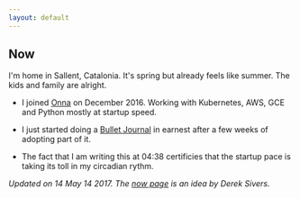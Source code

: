 ```yaml
---
layout: default
---
```

## Now
I'm home in Sallent, Catalonia. It's spring but already feels like
summer. The kids and family are alright.

- I joined [Onna][] on December 2016. Working with Kubernetes, AWS,
  GCE and Python mostly at startup speed.

- I just started doing a [Bullet Journal] in earnest after a few weeks
  of adopting part of it.

- The fact that I am writing this at 04:38 certificies that the
  startup pace is taking its toll in my circadian rythm.

[Onna]: https://onna.com/
[Bullet Journal]: http://bulletjournal.com/

_Updated on 14 May 14 2017. The [now page][] is an idea by Derek Sivers._

[now page]: http://nownownow.com/about
